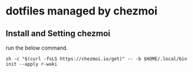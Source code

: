 
# dotfiles managed by chezmoi


## Install and Setting chezmoi

run the below command.

```
sh -c "$(curl -fsLS https://chezmoi.io/get)" -- -b $HOME/.local/bin init --apply r-waki
```
